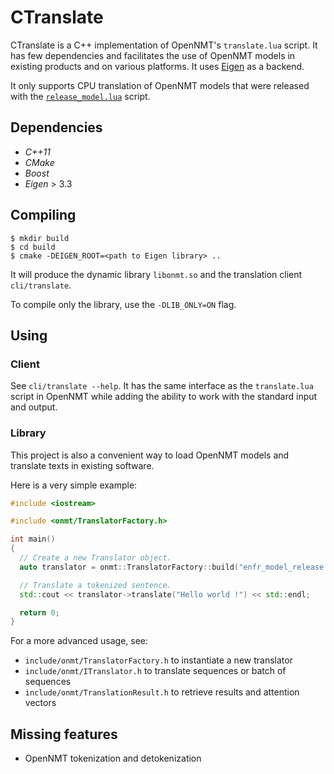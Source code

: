 # CTranslate

CTranslate is a C++ implementation of OpenNMT's `translate.lua` script. It has few dependencies and facilitates the use of OpenNMT models in existing products and on various platforms. It uses [Eigen](http://eigen.tuxfamily.org) as a backend.

It only supports CPU translation of OpenNMT models that were released with the [`release_model.lua`](https://github.com/OpenNMT/OpenNMT/tree/master/tools#release-model) script.

## Dependencies

* *C++11*
* *CMake*
* *Boost*
* *Eigen* > 3.3

## Compiling

```
$ mkdir build
$ cd build
$ cmake -DEIGEN_ROOT=<path to Eigen library> ..
```

It will produce the dynamic library `libonmt.so` and the translation client `cli/translate`.

To compile only the library, use the `-DLIB_ONLY=ON` flag.

## Using

### Client

See `cli/translate --help`. It has the same interface as the `translate.lua` script in OpenNMT while adding the ability to work with the standard input and output.

### Library

This project is also a convenient way to load OpenNMT models and translate texts in existing software.

Here is a very simple example:

```cpp
#include <iostream>

#include <onmt/TranslatorFactory.h>

int main()
{
  // Create a new Translator object.
  auto translator = onmt::TranslatorFactory::build("enfr_model_release.t7");

  // Translate a tokenized sentence.
  std::cout << translator->translate("Hello world !") << std::endl;

  return 0;
}

```

For a more advanced usage, see:

* `include/onmt/TranslatorFactory.h` to instantiate a new translator
* `include/onmt/ITranslator.h` to translate sequences or batch of sequences
* `include/onmt/TranslationResult.h` to retrieve results and attention vectors

## Missing features

* OpenNMT tokenization and detokenization
